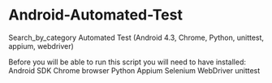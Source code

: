 # Android-Automated-Test
Search_by_category Automated Test (Android 4.3, Chrome, Python, unittest, appium, webdriver) 

Before you will be able to run this script you will need to have installed:
Android SDK
Chrome browser
Python
Appium
Selenium WebDriver
unittest
